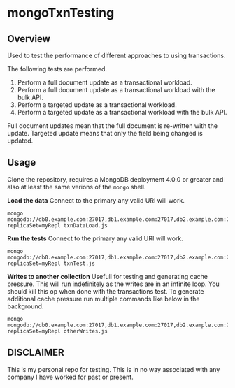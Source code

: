 # mongoTxnTesting

## Overview
Used to test the performance of different approaches to using transactions.

The following tests are performed.

1. Perform a full document update as a transactional workload.
1. Perform a full document update as a transactional workload with the bulk API.
1. Perform a targeted update as a transactional workload.
1. Perform a targeted update as a transactional workload with the bulk API.

Full document updates mean that the full document is re-written with the
update. Targeted update means that only the field being changed is updated.

## Usage

Clone the repository, requires a MongoDB deployment 4.0.0 or greater and also at
least the same verions of the `mongo` shell.

**Load the data**
Connect to the primary any valid URI will work.
```
mongo mongodb://db0.example.com:27017,db1.example.com:27017,db2.example.com:27017/admin?replicaSet=myRepl txnDataLoad.js
```

**Run the tests**
Connect to the primary any valid URI will work.
```
mongo mongodb://db0.example.com:27017,db1.example.com:27017,db2.example.com:27017/admin?replicaSet=myRepl txnTest.js
```

**Writes to another collection**
Usefull for testing and generating cache pressure. This will run indefinitely as
the writes are in an infinite loop. You should kill this op when done with the
transactions test. To generate additional cache pressure run multiple commands
like below in the background.
```
mongo mongodb://db0.example.com:27017,db1.example.com:27017,db2.example.com:27017/admin?replicaSet=myRepl otherWrites.js
```

## DISCLAIMER

This is my personal repo for testing. This is in no way associated with any company I have worked for past or present.
